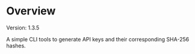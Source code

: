 # Overview

Version: 1.3.5

A simple CLI tools to generate API keys and their corresponding SHA-256 hashes.
